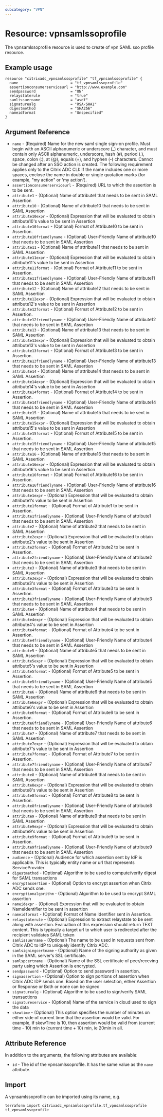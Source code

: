 ```yaml
---
subcategory: "VPN"
---
```


# Resource: vpnsamlssoprofile

The vpnsamlssoprofile resource is used to create of vpn SAML sso profile resource.


## Example usage

```hcl
resource "citrixadc_vpnsamlssoprofile" "tf_vpnsamlssoprofile" {
  name                        = "tf_vpnsamlssoprofile"
  assertionconsumerserviceurl = "http://www.example.com"
  sendpassword                = "ON"
  relaystaterule              = "true"
  samlissuername              = "asdf"
  signaturealg                = "RSA-SHA1"
  digestmethod                = "SHA256"
  nameidformat                = "Unspecified"
}
```


## Argument Reference

* `name` - (Required) Name for the new saml single sign-on profile. Must begin with an ASCII alphanumeric or underscore (_) character, and must contain only ASCII alphanumeric, underscore, hash (#), period (.), space, colon (:), at (@), equals (=), and hyphen (-) characters. Cannot be changed after an SSO action is created.  The following requirement applies only to the Citrix ADC CLI: If the name includes one or more spaces, enclose the name in double or single quotation marks (for example, "my action" or 'my action').
* `assertionconsumerserviceurl` - (Required) URL to which the assertion is to be sent.
* `attribute1` - (Optional) Name of attribute1 that needs to be sent in SAML Assertion
* `attribute10` - (Optional) Name of attribute10 that needs to be sent in SAML Assertion
* `attribute10expr` - (Optional) Expression that will be evaluated to obtain attribute10's value to be sent in Assertion
* `attribute10format` - (Optional) Format of Attribute10 to be sent in Assertion.
* `attribute10friendlyname` - (Optional) User-Friendly Name of attribute10 that needs to be sent in SAML Assertion
* `attribute11` - (Optional) Name of attribute11 that needs to be sent in SAML Assertion
* `attribute11expr` - (Optional) Expression that will be evaluated to obtain attribute11's value to be sent in Assertion
* `attribute11format` - (Optional) Format of Attribute11 to be sent in Assertion.
* `attribute11friendlyname` - (Optional) User-Friendly Name of attribute11 that needs to be sent in SAML Assertion
* `attribute12` - (Optional) Name of attribute12 that needs to be sent in SAML Assertion
* `attribute12expr` - (Optional) Expression that will be evaluated to obtain attribute12's value to be sent in Assertion
* `attribute12format` - (Optional) Format of Attribute12 to be sent in Assertion.
* `attribute12friendlyname` - (Optional) User-Friendly Name of attribute12 that needs to be sent in SAML Assertion
* `attribute13` - (Optional) Name of attribute13 that needs to be sent in SAML Assertion
* `attribute13expr` - (Optional) Expression that will be evaluated to obtain attribute13's value to be sent in Assertion
* `attribute13format` - (Optional) Format of Attribute13 to be sent in Assertion.
* `attribute13friendlyname` - (Optional) User-Friendly Name of attribute13 that needs to be sent in SAML Assertion
* `attribute14` - (Optional) Name of attribute14 that needs to be sent in SAML Assertion
* `attribute14expr` - (Optional) Expression that will be evaluated to obtain attribute14's value to be sent in Assertion
* `attribute14format` - (Optional) Format of Attribute14 to be sent in Assertion.
* `attribute14friendlyname` - (Optional) User-Friendly Name of attribute14 that needs to be sent in SAML Assertion
* `attribute15` - (Optional) Name of attribute15 that needs to be sent in SAML Assertion
* `attribute15expr` - (Optional) Expression that will be evaluated to obtain attribute15's value to be sent in Assertion
* `attribute15format` - (Optional) Format of Attribute15 to be sent in Assertion.
* `attribute15friendlyname` - (Optional) User-Friendly Name of attribute15 that needs to be sent in SAML Assertion
* `attribute16` - (Optional) Name of attribute16 that needs to be sent in SAML Assertion
* `attribute16expr` - (Optional) Expression that will be evaluated to obtain attribute16's value to be sent in Assertion
* `attribute16format` - (Optional) Format of Attribute16 to be sent in Assertion.
* `attribute16friendlyname` - (Optional) User-Friendly Name of attribute16 that needs to be sent in SAML Assertion
* `attribute1expr` - (Optional) Expression that will be evaluated to obtain attribute1's value to be sent in Assertion
* `attribute1format` - (Optional) Format of Attribute1 to be sent in Assertion.
* `attribute1friendlyname` - (Optional) User-Friendly Name of attribute1 that needs to be sent in SAML Assertion
* `attribute2` - (Optional) Name of attribute2 that needs to be sent in SAML Assertion
* `attribute2expr` - (Optional) Expression that will be evaluated to obtain attribute2's value to be sent in Assertion
* `attribute2format` - (Optional) Format of Attribute2 to be sent in Assertion.
* `attribute2friendlyname` - (Optional) User-Friendly Name of attribute2 that needs to be sent in SAML Assertion
* `attribute3` - (Optional) Name of attribute3 that needs to be sent in SAML Assertion
* `attribute3expr` - (Optional) Expression that will be evaluated to obtain attribute3's value to be sent in Assertion
* `attribute3format` - (Optional) Format of Attribute3 to be sent in Assertion.
* `attribute3friendlyname` - (Optional) User-Friendly Name of attribute3 that needs to be sent in SAML Assertion
* `attribute4` - (Optional) Name of attribute4 that needs to be sent in SAML Assertion
* `attribute4expr` - (Optional) Expression that will be evaluated to obtain attribute4's value to be sent in Assertion
* `attribute4format` - (Optional) Format of Attribute4 to be sent in Assertion.
* `attribute4friendlyname` - (Optional) User-Friendly Name of attribute4 that needs to be sent in SAML Assertion
* `attribute5` - (Optional) Name of attribute5 that needs to be sent in SAML Assertion
* `attribute5expr` - (Optional) Expression that will be evaluated to obtain attribute5's value to be sent in Assertion
* `attribute5format` - (Optional) Format of Attribute5 to be sent in Assertion.
* `attribute5friendlyname` - (Optional) User-Friendly Name of attribute5 that needs to be sent in SAML Assertion
* `attribute6` - (Optional) Name of attribute6 that needs to be sent in SAML Assertion
* `attribute6expr` - (Optional) Expression that will be evaluated to obtain attribute6's value to be sent in Assertion
* `attribute6format` - (Optional) Format of Attribute6 to be sent in Assertion.
* `attribute6friendlyname` - (Optional) User-Friendly Name of attribute6 that needs to be sent in SAML Assertion
* `attribute7` - (Optional) Name of attribute7 that needs to be sent in SAML Assertion
* `attribute7expr` - (Optional) Expression that will be evaluated to obtain attribute7's value to be sent in Assertion
* `attribute7format` - (Optional) Format of Attribute7 to be sent in Assertion.
* `attribute7friendlyname` - (Optional) User-Friendly Name of attribute7 that needs to be sent in SAML Assertion
* `attribute8` - (Optional) Name of attribute8 that needs to be sent in SAML Assertion
* `attribute8expr` - (Optional) Expression that will be evaluated to obtain attribute8's value to be sent in Assertion
* `attribute8format` - (Optional) Format of Attribute8 to be sent in Assertion.
* `attribute8friendlyname` - (Optional) User-Friendly Name of attribute8 that needs to be sent in SAML Assertion
* `attribute9` - (Optional) Name of attribute9 that needs to be sent in SAML Assertion
* `attribute9expr` - (Optional) Expression that will be evaluated to obtain attribute9's value to be sent in Assertion
* `attribute9format` - (Optional) Format of Attribute9 to be sent in Assertion.
* `attribute9friendlyname` - (Optional) User-Friendly Name of attribute9 that needs to be sent in SAML Assertion
* `audience` - (Optional) Audience for which assertion sent by IdP is applicable. This is typically entity name or url that represents ServiceProvider
* `digestmethod` - (Optional) Algorithm to be used to compute/verify digest for SAML transactions
* `encryptassertion` - (Optional) Option to encrypt assertion when Citrix ADC sends one.
* `encryptionalgorithm` - (Optional) Algorithm to be used to encrypt SAML assertion
* `nameidexpr` - (Optional) Expression that will be evaluated to obtain NameIdentifier to be sent in assertion
* `nameidformat` - (Optional) Format of Name Identifier sent in Assertion.
* `relaystaterule` - (Optional) Expression to extract relaystate to be sent along with assertion. Evaluation of this expression should return TEXT content. This is typically a target url to which user is redirected after the recipient validates SAML token
* `samlissuername` - (Optional) The name to be used in requests sent from Citrix ADC to IdP to uniquely identify Citrix ADC.
* `samlsigningcertname` - (Optional) Name of the signing authority as given in the SAML server's SSL certificate.
* `samlspcertname` - (Optional) Name of the SSL certificate of peer/receving party using which Assertion is encrypted.
* `sendpassword` - (Optional) Option to send password in assertion.
* `signassertion` - (Optional) Option to sign portions of assertion when Citrix ADC IDP sends one. Based on the user selection, either Assertion or Response or Both or none can be signed
* `signaturealg` - (Optional) Algorithm to be used to sign/verify SAML transactions
* `signatureservice` - (Optional) Name of the service in cloud used to sign the data
* `skewtime` - (Optional) This option specifies the number of minutes on either side of current time that the assertion would be valid. For example, if skewTime is 10, then assertion would be valid from (current time - 10) min to (current time + 10) min, ie 20min in all.


## Attribute Reference

In addition to the arguments, the following attributes are available:

* `id` - The id of the vpnsamlssoprofile. It has the same value as the `name` attribute.


## Import

A vpnsamlssoprofile can be imported using its name, e.g.

```shell
terraform import citrixadc_vpnsamlssoprofile.tf_vpnsamlssoprofile tf_vpnsamlssoprofile
```
